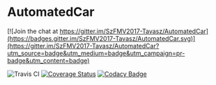 # AutomatedCar

[![Join the chat at https://gitter.im/SzFMV2017-Tavasz/AutomatedCar](https://badges.gitter.im/SzFMV2017-Tavasz/AutomatedCar.svg)](https://gitter.im/SzFMV2017-Tavasz/AutomatedCar?utm_source=badge&utm_medium=badge&utm_campaign=pr-badge&utm_content=badge)

![Travis CI](https://travis-ci.org/SzFMV2017-Tavasz/AutomatedCar.svg?branch=master) [![Coverage Status](https://coveralls.io/repos/github/SzFMV2017-Tavasz/AutomatedCar/badge.svg?branch=master)](https://coveralls.io/github/SzFMV2017-Tavasz/AutomatedCar?branch=master) [![Codacy Badge](https://api.codacy.com/project/badge/Grade/00b5d2f763b84a48b28fa65054341d6b)](https://www.codacy.com/app/pintergreg/AutomatedCar?utm_source=github.com&amp;utm_medium=referral&amp;utm_content=SzFMV2017-Tavasz/AutomatedCar&amp;utm_campaign=Badge_Grade)